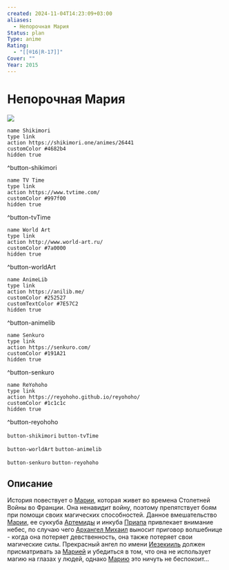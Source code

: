 ```yaml
---
created: 2024-11-04T14:23:09+03:00
aliases:
  - Непорочная Мария
Status: plan
Type: anime
Rating:
  - "[[®️16|R-17]]"
Cover: ""
Year: 2015
---
```


# Непорочная Мария

![](https://nyaa.shikimori.one/uploads/poster/animes/26441/10e0a4444e721e7d552ef96f5e3a0b54.jpeg)

```button
name Shikimori
type link
action https://shikimori.one/animes/26441
customColor #4682b4
hidden true
```
^button-shikimori

```button
name TV Time
type link
action https://www.tvtime.com/
customColor #997f00
hidden true
```
^button-tvTime

```button
name World Art
type link
action http://www.world-art.ru/
customColor #7a0000
hidden true
```
^button-worldArt

```button
name AnimeLib
type link
action https://anilib.me/
customColor #252527
customTextColor #7E57C2
hidden true
```
^button-animelib

```button
name Senkuro
type link
action https://senkuro.com/
customColor #191A21
hidden true
```
^button-senkuro

```button
name ReYohoho
type link
action https://reyohoho.github.io/reyohoho/
customColor #1c1c1c
hidden true
```
^button-reyohoho

`button-shikimori` `button-tvTime`

`button-worldArt` `button-animelib`

`button-senkuro` `button-reyohoho`

## Описание

История повествует о [Марии](https://shikimori.one/characters/112693-maria), которая живет во времена Столетней Войны во Франции. Она ненавидит войну, поэтому препятствует боям при помощи своих магических способностей. Данное вмешательство [Марии](https://shikimori.one/characters/112693-maria), ее суккуба [Артемиды](https://shikimori.one/characters/112695-artemis) и инкуба [Приапа](https://shikimori.one/characters/112697-priapos) привлекает внимание небес, по случаю чего [Архангел Михаил](https://shikimori.one/characters/112703-michael) выносит приговор волшебнице - когда она потеряет девственность, она также потеряет свои магические силы. Прекрасный ангел по имени [Иезекииль](https://shikimori.one/characters/112699-ezekiel) должен присматривать за [Марией](https://shikimori.one/characters/112693-maria) и убедиться в том, что она не использует магию на глазах у людей, однако [Марию](https://shikimori.one/characters/112693-maria) это ничуть не беспокоит...
